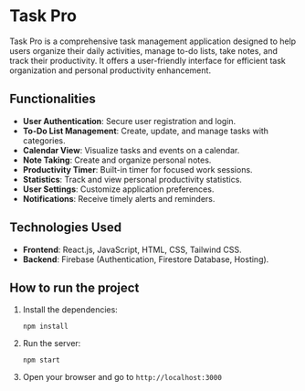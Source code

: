 # Task Pro

Task Pro is a comprehensive task management application designed to help users organize their daily activities, manage to-do lists, take notes, and track their productivity. It offers a user-friendly interface for efficient task organization and personal productivity enhancement.

## Functionalities

- **User Authentication**: Secure user registration and login.
- **To-Do List Management**: Create, update, and manage tasks with categories.
- **Calendar View**: Visualize tasks and events on a calendar.
- **Note Taking**: Create and organize personal notes.
- **Productivity Timer**: Built-in timer for focused work sessions.
- **Statistics**: Track and view personal productivity statistics.
- **User Settings**: Customize application preferences.
- **Notifications**: Receive timely alerts and reminders.

## Technologies Used

- **Frontend**: React.js, JavaScript, HTML, CSS, Tailwind CSS.
- **Backend**: Firebase (Authentication, Firestore Database, Hosting).

## How to run the project

1.  Install the dependencies:
    ```
    npm install
    ```
2.  Run the server:
    ```
    npm start
    ```
3.  Open your browser and go to `http://localhost:3000`
